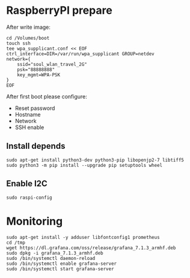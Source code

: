 # RaspberryPI prepare
After write image:

    cd /Volumes/boot
    touch ssh
    tee wpa_supplicant.conf << EOF
    ctrl_interface=DIR=/var/run/wpa_supplicant GROUP=netdev
    network={
        ssid="soul_wlan_travel_2G"
        psk="88888888"
        key_mgmt=WPA-PSK
    }
    EOF

After first boot please configure:

* Reset password
* Hostname
* Network
* SSH enable

## Install depends
    
    sudo apt-get install python3-dev python3-pip libopenjp2-7 libtiff5
    sudo python3 -m pip install --upgrade pip setuptools wheel

## Enable I2C

    sudo raspi-config


# Monitoring

    sudo apt-get install -y adduser libfontconfig1 prometheus
    cd /tmp
    wget https://dl.grafana.com/oss/release/grafana_7.1.3_armhf.deb
    sudo dpkg -i grafana_7.1.3_armhf.deb
    sudo /bin/systemctl daemon-reload
    sudo /bin/systemctl enable grafana-server
    sudo /bin/systemctl start grafana-server